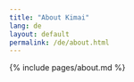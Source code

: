 ```yaml
---
title: "About Kimai"
lang: de
layout: default
permalink: /de/about.html
---
```


{% include pages/about.md %}